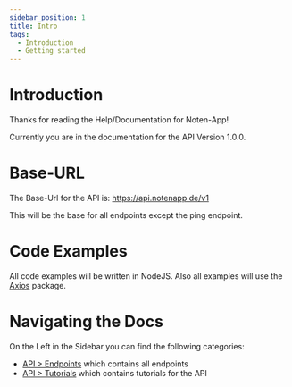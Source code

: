 ```yaml
---
sidebar_position: 1
title: Intro
tags:
  - Introduction
  - Getting started
---
```


# Introduction

Thanks for reading the Help/Documentation for Noten-App!

Currently you are in the documentation for the API Version 1.0.0.

# Base-URL

The Base-Url for the API is: https://api.notenapp.de/v1

This will be the base for all endpoints except the ping endpoint.

# Code Examples

All code examples will be written in NodeJS.
Also all examples will use the [Axios](https://www.npmjs.com/package/axios) package.

# Navigating the Docs

On the Left in the Sidebar you can find the following categories:

- [API > Endpoints](/category/endpoints/) which contains all endpoints
- [API > Tutorials](/category/tutorials/) which contains tutorials for the API
